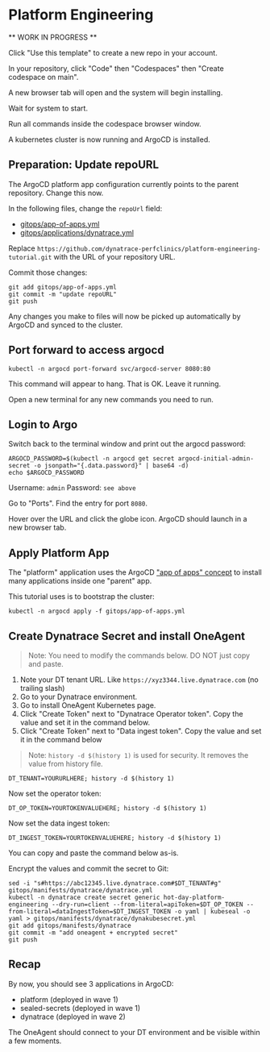 # Platform Engineering

** WORK IN PROGRESS **

Click "Use this template" to create a new repo in your account.

In your repository, click "Code" then "Codespaces" then "Create codespace on main".

A new browser tab will open and the system will begin installing.

Wait for system to start.

Run all commands inside the codespace browser window.

A kubernetes cluster is now running and ArgoCD is installed.

## Preparation: Update repoURL
The ArgoCD platform app configuration currently points to the parent repository. Change this now.

In the following files, change the `repoUrl` field:

- [gitops/app-of-apps.yml](gitops/app-of-apps.yml#L12)
- [gitops/applications/dynatrace.yml](gitops/applications/dynatrace.yml#L12)

Replace `https://github.com/dynatrace-perfclinics/platform-engineering-tutorial.git` with the URL of your repository URL.

Commit those changes:

```
git add gitops/app-of-apps.yml
git commit -m "update repoURL"
git push
```

Any changes you make to files will now be picked up automatically by ArgoCD and synced to the cluster.

## Port forward to access argocd

```
kubectl -n argocd port-forward svc/argocd-server 8080:80
```

This command will appear to hang. That is OK. Leave it running.

Open a new terminal for any new commands you need to run.

## Login to Argo

Switch back to the terminal window and print out the argocd password:

```
ARGOCD_PASSWORD=$(kubectl -n argocd get secret argocd-initial-admin-secret -o jsonpath="{.data.password}" | base64 -d)
echo $ARGOCD_PASSWORD
```

Username: `admin`
Password: `see above`

Go to "Ports". Find the entry for port `8080`.

Hover over the URL and click the globe icon. ArgoCD should launch in a new browser tab.

## Apply Platform App

The "platform" application uses the ArgoCD ["app of apps" concept](https://argo-cd.readthedocs.io/en/stable/operator-manual/cluster-bootstrapping/) to install many applications inside one "parent" app.

This tutorial uses is to bootstrap the cluster:

```
kubectl -n argocd apply -f gitops/app-of-apps.yml
```

## Create Dynatrace Secret and install OneAgent

> Note: You need to modify the commands below. DO NOT just copy and paste.

1. Note your DT tenant URL. Like `https://xyz3344.live.dynatrace.com` (no trailing slash)
1. Go to your Dynatrace environment.
1. Go to install OneAgent Kubernetes page.
1. Click "Create Token" next to "Dynatrace Operator token". Copy the value and set it in the command below.
1. Click "Create Token" next to "Data ingest token". Copy the value and set it in the command below

> Note: `history -d $(history 1)` is used for security. It removes the value from history file.

```
DT_TENANT=YOURURLHERE; history -d $(history 1)
```

Now set the operator token:
```
DT_OP_TOKEN=YOURTOKENVALUEHERE; history -d $(history 1)
```

Now set the data ingest token:
```
DT_INGEST_TOKEN=YOURTOKENVALUEHERE; history -d $(history 1)
```

You can copy and paste the command below as-is.

Encrypt the values and commit the secret to Git:
```
sed -i "s#https://abc12345.live.dynatrace.com#$DT_TENANT#g" gitops/manifests/dynatrace/dynatrace.yml
kubectl -n dynatrace create secret generic hot-day-platform-engineering --dry-run=client --from-literal=apiToken=$DT_OP_TOKEN --from-literal=dataIngestToken=$DT_INGEST_TOKEN -o yaml | kubeseal -o yaml > gitops/manifests/dynatrace/dynakubesecret.yml
git add gitops/manifests/dynatrace
git commit -m "add oneagent + encrypted secret"
git push
```

## Recap

By now, you should see 3 applications in ArgoCD:
- platform (deployed in wave 1)
- sealed-secrets (deployed in wave 1)
- dynatrace (deployed in wave 2)

The OneAgent should connect to your DT environment and be visible within a few moments.

